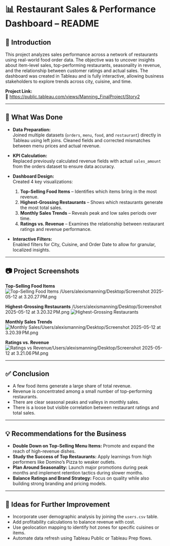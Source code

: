 
# 📊 Restaurant Sales & Performance Dashboard – README

## 🧭 Introduction

This project analyzes sales performance across a network of restaurants using real-world food order data. The objective was to uncover insights about item-level sales, top-performing restaurants, seasonality in revenue, and the relationship between customer ratings and actual sales. The dashboard was created in Tableau and is fully interactive, allowing business stakeholders to explore trends across city, cuisine, and time.

**Project Link:**  
🔗 https://public.tableau.com/views/Manning_FinalProject/Story2

---

## 🔧 What Was Done

- **Data Preparation:**  
  Joined multiple datasets (`orders`, `menu`, `food`, and `restaurant`) directly in Tableau using left joins. Cleaned fields and corrected mismatches between menu prices and actual revenue.

- **KPI Calculation:**  
  Replaced previously calculated revenue fields with actual `sales_amount` from the orders dataset to ensure data accuracy.

- **Dashboard Design:**  
  Created 4 key visualizations:
  1. **Top-Selling Food Items** – Identifies which items bring in the most revenue.
  2. **Highest-Grossing Restaurants** – Shows which restaurants generate the most total sales.
  3. **Monthly Sales Trends** – Reveals peak and low sales periods over time.
  4. **Ratings vs. Revenue** – Examines the relationship between restaurant ratings and revenue performance.

- **Interactive Filters:**  
  Enabled filters for City, Cuisine, and Order Date to allow for granular, localized insights.

---

## 📷 Project Screenshots

**Top-Selling Food Items**  
![Top-Selling Food Items](Screenshot_2025-05-12_at_3.20.27_PM.png)
/Users/alexismanning/Desktop/Screenshot 2025-05-12 at 3.20.27 PM.png

**Highest-Grossing Restaurants**  /Users/alexismanning/Desktop/Screenshot 2025-05-12 at 3.20.32 PM.png
![Highest-Grossing Restaurants](Screenshot_2025-05-12_at_3.20.32_PM.png)

**Monthly Sales Trends**  
![Monthly Sales](Screenshot_2025-05-12_at_3.20.39_PM.png)/Users/alexismanning/Desktop/Screenshot 2025-05-12 at 3.20.39 PM.png

**Ratings vs. Revenue**  
![Ratings vs Revenue](Screenshot_2025-05-12_at_3.21.06_PM.png)/Users/alexismanning/Desktop/Screenshot 2025-05-12 at 3.21.06 PM.png

---

## ✅ Conclusion

- A few food items generate a large share of total revenue.
- Revenue is concentrated among a small number of top-performing restaurants.
- There are clear seasonal peaks and valleys in monthly sales.
- There is a loose but visible correlation between restaurant ratings and total sales.

---

## 💡 Recommendations for the Business

- **Double Down on Top-Selling Menu Items:** Promote and expand the reach of high-revenue dishes.
- **Study the Success of Top Restaurants:** Apply learnings from high performers like Domino’s Pizza to weaker outlets.
- **Plan Around Seasonality:** Launch major promotions during peak months and implement retention tactics during slower months.
- **Balance Ratings and Brand Strategy:** Focus on quality while also building strong branding and pricing models.

---

## 🔭 Ideas for Further Improvement

- Incorporate user demographic analysis by joining the `users.csv` table.
- Add profitability calculations to balance revenue with cost.
- Use geolocation mapping to identify hot zones for specific cuisines or items.
- Automate data refresh using Tableau Public or Tableau Prep flows.

